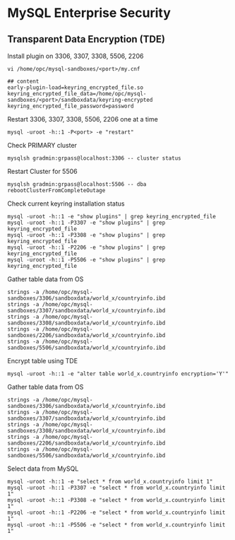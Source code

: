 # MySQL Enterprise Security
## Transparent Data Encryption (TDE)
Install plugin on 3306, 3307, 3308, 5506, 2206
```
vi /home/opc/mysql-sandboxes/<port>/my.cnf

## content
early-plugin-load=keyring_encrypted_file.so
keyring_encrypted_file_data=/home/opc/mysql-sandboxes/<port>/sandboxdata/keyring-encrypted
keyring_encrypted_file_password=password
```
Restart 3306, 3307, 3308, 5506, 2206 one at a time
```
mysql -uroot -h::1 -P<port> -e "restart"
```
Check PRIMARY cluster
```
mysqlsh gradmin:grpass@localhost:3306 -- cluster status
```
Restart Cluster for 5506
```
mysqlsh gradmin:grpass@localhost:5506 -- dba rebootClusterFromCompleteOutage
```
Check current keyring installation status
```
mysql -uroot -h::1 -e "show plugins" | grep keyring_encrypted_file
mysql -uroot -h::1 -P3307 -e "show plugins" | grep keyring_encrypted_file
mysql -uroot -h::1 -P3308 -e "show plugins" | grep keyring_encrypted_file
mysql -uroot -h::1 -P2206 -e "show plugins" | grep keyring_encrypted_file
mysql -uroot -h::1 -P5506 -e "show plugins" | grep keyring_encrypted_file
```
Gather table data from OS
```
strings -a /home/opc/mysql-sandboxes/3306/sandboxdata/world_x/countryinfo.ibd
strings -a /home/opc/mysql-sandboxes/3307/sandboxdata/world_x/countryinfo.ibd
strings -a /home/opc/mysql-sandboxes/3308/sandboxdata/world_x/countryinfo.ibd
strings -a /home/opc/mysql-sandboxes/2206/sandboxdata/world_x/countryinfo.ibd
strings -a /home/opc/mysql-sandboxes/5506/sandboxdata/world_x/countryinfo.ibd
```
Encrypt table using TDE
```
mysql -uroot -h::1 -e "alter table world_x.countryinfo encryption='Y'"
```
Gather table data from OS
```
strings -a /home/opc/mysql-sandboxes/3306/sandboxdata/world_x/countryinfo.ibd
strings -a /home/opc/mysql-sandboxes/3307/sandboxdata/world_x/countryinfo.ibd
strings -a /home/opc/mysql-sandboxes/3308/sandboxdata/world_x/countryinfo.ibd
strings -a /home/opc/mysql-sandboxes/2206/sandboxdata/world_x/countryinfo.ibd
strings -a /home/opc/mysql-sandboxes/5506/sandboxdata/world_x/countryinfo.ibd
```
Select data from MySQL
```
mysql -uroot -h::1 -e "select * from world_x.countryinfo limit 1"
mysql -uroot -h::1 -P3307 -e "select * from world_x.countryinfo limit 1"
mysql -uroot -h::1 -P3308 -e "select * from world_x.countryinfo limit 1"
mysql -uroot -h::1 -P2206 -e "select * from world_x.countryinfo limit 1"
mysql -uroot -h::1 -P5506 -e "select * from world_x.countryinfo limit 1"
```
